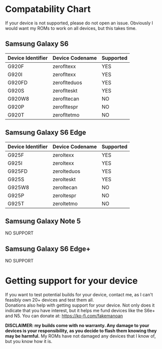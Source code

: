 # Compatability Chart
If your device is not supported, please do not open an issue. Obviously I would want my ROMs to work on all devices, but this takes time.

## Samsung Galaxy S6

| Device Identifier | Device Codename | Supported |
| :---              | :---            | :---      |
| G920F | zerofltexx | YES |
| G920I | zerofltexx | YES |
| G920FD | zeroflteduos | YES |
| G920S | zeroflteskt | YES |
| G920W8 | zerofltecan | NO |
| G920P | zerofltespr | NO |
| G920T | zerofltetmo | NO |

## Samsung Galaxy S6 Edge

| Device Identifier | Device Codename | Supported |
| :---              | :---            | :---      |
| G925F | zeroltexx | YES |
| G925I | zeroltexx | YES |
| G925FD | zerolteduos | YES |
| G925S | zerolteskt | YES |
| G925W8 | zeroltecan | NO |
| G925P | zeroltespr | NO |
| G925T | zeroltetmo | NO |

## Samsung Galaxy Note 5
NO SUPPORT

## Samsung Galaxy S6 Edge+
NO SUPPORT

# Getting support for your device
If you want to test potential builds for your device, contact me, as I can't feasibly own 20+ devices and test them all. 
<br>
Donations also help with getting support for your device. Not only does it indicate that you have interest, but it helps me fund devices like the S6e+ and N5. You can donate at: https://ko-fi.com/fakemanoan

**DISCLAIMER: my builds come with no warranty. Any damage to your devices is your responsibility, as you decide to flash them knowing they may be harmful.**
My ROMs have not damaged any devices that I know of, but you know how it is. 
